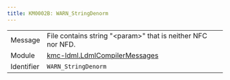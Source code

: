 ```yaml
---
title: KM0002B: WARN_StringDenorm
---
```


|            |           |
|------------|---------- |
| Message    | File contains string "&lt;param&gt;" that is neither NFC nor NFD\. |
| Module     | [kmc-ldml.LdmlCompilerMessages](kmc-ldml.ldmlcompilermessages) |
| Identifier | `WARN_StringDenorm` |


